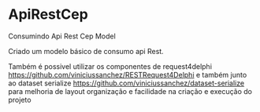 # ApiRestCep
Consumindo Api Rest Cep Model

Criado um modelo básico de consumo api Rest.

Também é possivel utilizar os componentes de request4delphi https://github.com/viniciussanchez/RESTRequest4Delphi
e também junto ao dataset serialize https://github.com/viniciussanchez/dataset-serialize 
para melhoria de layout organização e facilidade na criação e execução do projeto
